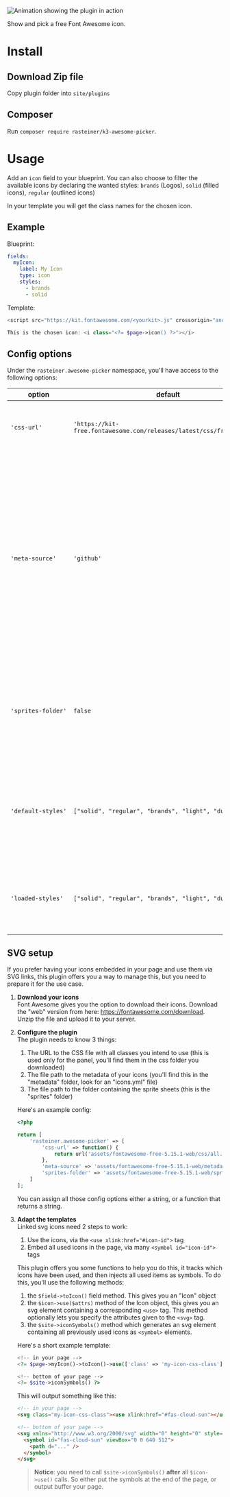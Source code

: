 ![Animation showing the plugin in action](showme.gif)

Show and pick a free Font Awesome icon. 

# Install
## Download Zip file

Copy plugin folder into `site/plugins`

## Composer
Run `composer require rasteiner/k3-awesome-picker`.

# Usage
Add an `icon` field to your blueprint. You can also choose to filter the available icons by declaring the wanted styles: `brands` (Logos), `solid` (filled icons), `regular` (outlined icons)

In your template you will get the class names for the chosen icon. 

## Example

Blueprint:

```yaml
fields:
  myIcon:
    label: My Icon
    type: icon
    styles: 
      - brands 
      - solid
```

Template:

```php
<script src="https://kit.fontawesome.com/<yourkit>.js" crossorigin="anonymous"></script>

This is the chosen icon: <i class="<?= $page->icon() ?>"></i>
```

## Config options

Under the `rasteiner.awesome-picker` namespace, you'll have access to the following options:

| option | default | description |
| --- | --- | --- |
| `'css‑url'` | `'https://kit-free.fontawesome.com/releases/latest/css/free.min.css'` | Used in the panel, the URL to the font awesome CSS |
| `'meta‑source'` | `'github'` | File path, or function returning the file path, to the "icons.yml" file containing all metadata of the icons. The default setting of 'github' downloads the metadata from github on first usage, then it stores the file on the server |
| `'sprites‑folder'` | `false` | Useful when using the SVG setup ([see below](#SVG-setup)). Path, or function returning the path, to the sprites folder |
| `'default‑styles'` | `["solid", "regular", "brands", "light", "duotone"]` | Array or string for which styles should be available when the `styles` setting in your blueprint isn't used |
| `'loaded‑styles'` | `["solid", "regular", "brands", "light", "duotone"]` | Array or string for which styles should ever be available for use |


## SVG setup

If you prefer having your icons embedded in your page and use them via SVG links, this plugin offers you a way to manage this, but you need to prepare it for the use case. 

1. **Download your icons**  
    Font Awesome gives you the option to download their icons. Download the "web" version from here: https://fontawesome.com/download. Unzip the file and upload it to your server. 
2. **Configure the plugin**  
    The plugin needs to know 3 things:
    1. The URL to the CSS file with all classes you intend to use (this is used only for the panel, you'll find them in the css folder you downloaded)
    2. The file path to the metadata of your icons (you'll find this in the "metadata" folder, look for an "icons.yml" file)
    3. The file path to the folder containing the sprite sheets (this is the "sprites" folder)
  
    Here's an example config:
    ```php
    <?php

    return [
        'rasteiner.awesome-picker' => [
            'css-url' => function() {
                return url('assets/fontawesome-free-5.15.1-web/css/all.min.css');
            },
            'meta-source' => 'assets/fontawesome-free-5.15.1-web/metadata/icons.yml',
            'sprites-folder' => 'assets/fontawesome-free-5.15.1-web/sprites',
        ]
    ];
    ```
    You can assign all those config options either a string, or a function that returns a string. 

3. **Adapt the templates**  
    Linked svg icons need 2 steps to work:
    1. Use the icons, via the `<use xlink:href="#icon-id">` tag
    2. Embed all used icons in the page, via many `<symbol id="icon-id">` tags

    This plugin offers you some functions to help you do this, it tracks which icons have been used, and then injects all used items as symbols. To do this, you'll use the following methods:
    1. the `$field->toIcon()` field method. This gives you an "Icon" object
    2. the `$icon->use($attrs)` method of the Icon object, this gives you an svg element containing a corresponding `<use>` tag. This method optionally lets you specify the attributes given to the `<svg>` tag.
    3. the `$site->iconSymbols()` method which generates an svg element containing all previously used icons as `<symbol>` elements. 

    Here's a short example template:
    ```php
    <!-- in your page -->
    <?= $page->myIcon()->toIcon()->use(['class' => 'my-icon-css-class']) ?>
    
    <!-- bottom of your page -->
    <?= $site->iconSymbols() ?>
    ```

    This will output something like this:

    ```html
    <!-- in your page -->
    <svg class="my-icon-css-class"><use xlink:href="#fas-cloud-sun"></use></svg>
    
    <!-- bottom of your page -->
    <svg xmlns="http://www.w3.org/2000/svg" width="0" height="0" style="display: none;">
      <symbol id="fas-cloud-sun" viewBox="0 0 640 512">
        <path d="..." />
      </symbol>
    </svg>
    ```

    > **Notice**: you need to call `$site->iconSymbols()` **after** all `$icon->use()` calls. So either put the symbols at the end of the page, or output buffer your page.
